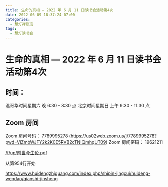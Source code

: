 ```yaml
---
title: 生命的真相 — 2022 年 6 月 11 日读书会活动第4次
date: 2022-06-09 18:37:24-07:00
categories:
  - 慧灯禅修班
tags:
  - 慧灯读书会
---
```

# 生命的真相 — 2022 年 6 月 11 日读书会活动第4次

## 时间：

温哥华时间星期六 晚 6:30 - 8:30 点
北京时间星期日 上午 9:30 - 11:30 点

## Zoom 房间

Zoom 房间号码： 7789995278 (https://us02web.zoom.us/j/7789995278?pwd=VjZmbWJFY2k2K0E5RVB2cTNIQmhqUT09)
Zoom 房间密码： 19621211


[/f/up/前世今生论.pdf](http://huidengchanxiu.net/hdv/f/up/前世今生论.pdf)

从第954行开始

<https://www.huidengzhiguang.com/index.php/shipin-jingcui/huideng-wendao/qianshi-jinsheng>